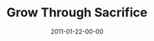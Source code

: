 ---
layout: message
category: message
series: "Grow Up"
title: "Grow Through Sacrifice"
date: 2011-01-22-00-00
message_id: 654
audio-description: "  "
audio: "http://s3.amazonaws.com/crossroadsaudiomessages/Easter2002.mp3"
audio-title: "Easter"
audio-duration: "34:04"
audio-description: "Brian Tome talks about how a lifestyle of sacrifice leads to growth."
audio: "http://s3.amazonaws.com/crossroadsaudiomessages/growup04.mp3"
audio-title: "Grow Up - Grow Through Sacrifice"
audio-duration: "36:51"
program-description: "Grow Up - Grow Through Sacrifice (Program)"
program: "http://www.crossroads.net/players/media/hq/01_22-23_11Program.pdf"
program-title: "Grow Up - Grow Through Sacrifice (Program)"
video-description: "Brian Tome talks about how a lifestyle of sacrifice leads to growth."
video-title: "Grow Up - Grow Through Sacrifice"
video: "https://s3.amazonaws.com/crossroadsvideomessages/growup04.mp4"
video-poster: "https://www.crossroads.net/uploadedfiles/growup04_still.jpg"
---